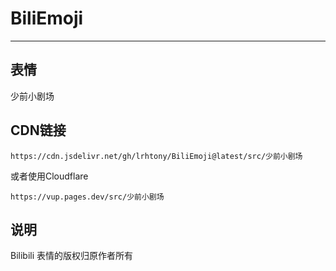 # BiliEmoji
---
## 表情
少前小剧场
## CDN链接
```
https://cdn.jsdelivr.net/gh/lrhtony/BiliEmoji@latest/src/少前小剧场
```
或者使用Cloudflare
```
https://vup.pages.dev/src/少前小剧场
```
## 说明
Bilibili 表情的版权归原作者所有
